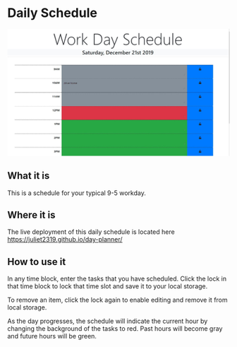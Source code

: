 # Daily Schedule

 ![Screen shot of schedule](images/schedule-screen-shot.jpg)

## What it is

This is a schedule for your typical 9-5 workday.

## Where it is

 The live deployment of this daily schedule is located here <https://juliet2319.github.io/day-planner/>

## How to use it

 In any time block, enter the tasks that you have scheduled. Click the lock in that time block to lock that time slot and save it to your local storage.

 To remove an item, click the lock again to enable editing and remove it from local storage.

 As the day progresses, the schedule will indicate the current hour by changing the background of the tasks to red. Past hours will become gray and future hours will be green.
